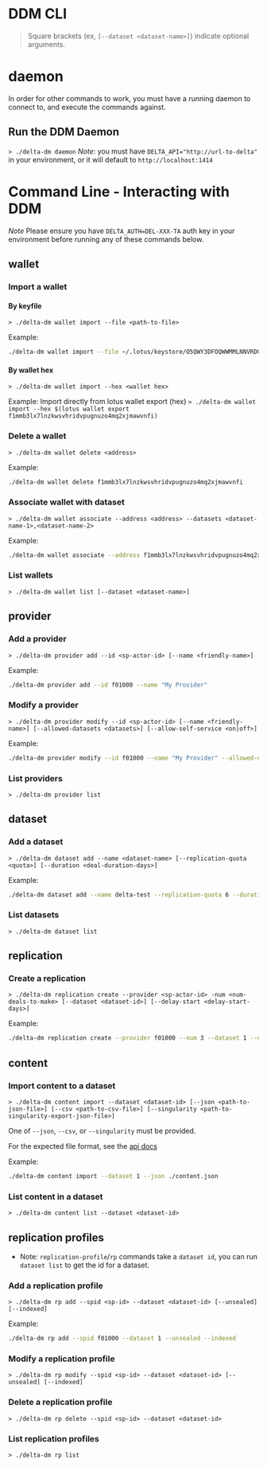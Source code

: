 # DDM CLI

> Square brackets (ex, `[--dataset <dataset-name>]`) indicate optional arguments.

# daemon

In order for other commands to work, you must have a running daemon to connect to, and execute the commands against.
## Run the DDM Daemon
`> ./delta-dm daemon`
*Note*: you must have `DELTA_API="http://url-to-delta"` in your environment, or it will default to `http://localhost:1414`

# Command Line - Interacting with DDM
*Note* Please ensure you have `DELTA_AUTH=DEL-XXX-TA` auth key in your environment before running any of these commands below.

## wallet
### Import a wallet
#### By keyfile
`> ./delta-dm wallet import --file <path-to-file>`

Example:
```bash
./delta-dm wallet import --file ~/.lotus/keystore/O5QWY3DFOQWWMMLNNVRDG3DYG5WG46TLO5ZXM2DSNFSHM4DVM5XHK6TPGRWXCMTYNJWWC53WNZTGS 
```

#### By wallet hex
`> ./delta-dm wallet import --hex <wallet hex>`

Example: Import directly from lotus wallet export (hex)
`> ./delta-dm wallet import --hex $(lotus wallet export f1mmb3lx7lnzkwsvhridvpugnuzo4mq2xjmawvnfi)`


### Delete a wallet
`> ./delta-dm wallet delete <address>`

Example:
```bash
./delta-dm wallet delete f1mmb3lx7lnzkwsvhridvpugnuzo4mq2xjmawvnfi
```

### Associate wallet with dataset
`> ./delta-dm wallet associate --address <address> --datasets <dataset-name-1>,<dataset-name-2>`

Example:
```bash
./delta-dm wallet associate --address f1mmb3lx7lnzkwsvhridvpugnuzo4mq2xjmawvnfi --datasets delta-test,delta-test-2
```

### List wallets
`> ./delta-dm wallet list [--dataset <dataset-name>]`


## provider
### Add a provider
`> ./delta-dm provider add --id <sp-actor-id> [--name <friendly-name>]`

Example:
```bash
./delta-dm provider add --id f01000 --name "My Provider"
```

### Modify a provider
`> ./delta-dm provider modify --id <sp-actor-id> [--name <friendly-name>] [--allowed-datasets <datasets>] [--allow-self-service <on|off>] `

Example:
```bash
./delta-dm provider modify --id f01000 --name "My Provider" --allowed-datasets delta-test,delta-test-2 --allow-self-service on
```

### List providers
`> ./delta-dm provider list`

## dataset
### Add a dataset
`> ./delta-dm dataset add --name <dataset-name> [--replication-quota <quota>] [--duration <deal-duration-days>]`

Example:
```bash
./delta-dm dataset add --name delta-test --replication-quota 6 --duration 540
```

### List datasets
`> ./delta-dm dataset list`

## replication
### Create a replication
`> ./delta-dm replication create --provider <sp-actor-id> -num <num-deals-to-make> [--dataset <dataset-id>] [--delay-start <delay-start-days>]`

Example:
```bash
./delta-dm replication create --provider f01000 --num 3 --dataset 1 --delay-start 3
```

## content
### Import content to a dataset
`> ./delta-dm content import --dataset <dataset-id> [--json <path-to-json-file>] [--csv <path-to-csv-file>] [--singularity <path-to-singularity-export-json-file>]`

One of `--json`, `--csv`, or `--singularity` must be provided.

For the expected file format, see the [api docs](api.md##/contents)

Example:
```bash
./delta-dm content import --dataset 1 --json ./content.json
```

### List content in a dataset
`> ./delta-dm content list --dataset <dataset-id>`


## replication profiles
- Note: `replication-profile`/`rp` commands take a `dataset id`, you can run `dataset list` to get the id for a dataset.
### Add a replication profile
`> ./delta-dm rp add --spid <sp-id> --dataset <dataset-id> [--unsealed] [--indexed]`

Example:
```bash
./delta-dm rp add --spid f01000 --dataset 1 --unsealed --indexed
```

### Modify a replication profile
`> ./delta-dm rp modify --spid <sp-id> --dataset <dataset-id> [--unsealed] [--indexed]`

### Delete a replication profile
`> ./delta-dm rp delete --spid <sp-id> --dataset <dataset-id>`

### List replication profiles
`> ./delta-dm rp list`